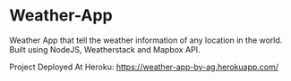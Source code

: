 # Weather-App
Weather App that tell the weather information of any location in the world. Built using NodeJS, Weatherstack and Mapbox API.

Project Deployed At Heroku: https://weather-app-by-ag.herokuapp.com/
